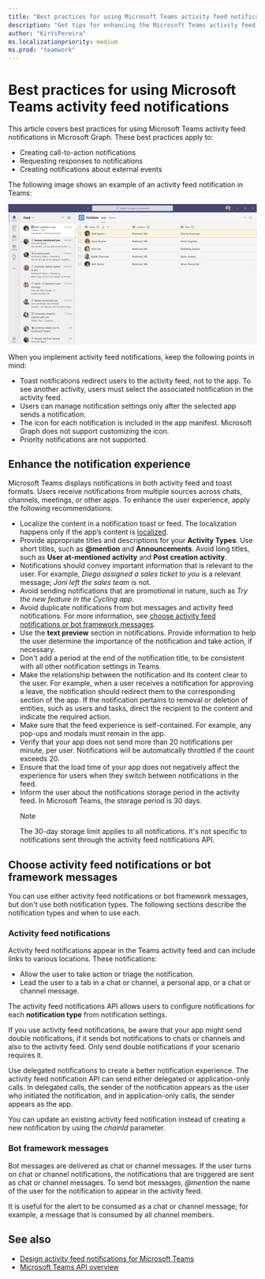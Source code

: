 ```yaml
---
title: "Best practices for using Microsoft Teams activity feed notifications"
description: "Get tips for enhancing the Microsoft Teams activity feed notification experience in Microsoft Graph and learn when to choose notifications or bot framework messages."
author: "KirtiPereira"
ms.localizationpriority: medium
ms.prod: "teamwork"
---
```


# Best practices for using Microsoft Teams activity feed notifications

This article covers best practices for using Microsoft Teams activity feed notifications in Microsoft Graph. These best practices apply to:
* Creating call-to-action notifications
* Requesting responses to notifications
* Creating notifications about external events

The following image shows an example of an activity feed notification in Teams:

![Screenshot of a Teams app showing the activity feed notification view.](./images/activity-feed-notification.png)

When you implement activity feed notifications, keep the following points in mind:
* Toast notifications redirect users to the activity feed, not to the app. To see another activity, users must select the associated notification in the activity feed.
* Users can manage notification settings only after the selected app sends a notification.
* The icon for each notification is included in the app manifest. Microsoft Graph does not support customizing the icon.
* Priority notifications are not supported.

## Enhance the notification experience

Microsoft Teams displays notifications in both activity feed and toast formats. Users receive notifications from multiple sources across chats, channels, meetings, or other apps. To enhance the user experience, apply the following recommendations:

* Localize the content in a notification toast or feed. The localization happens only if the app’s content is [localized](/microsoftteams/platform/concepts/build-and-test/apps-localization).
* Provide appropriate titles and descriptions for your **Activity Types**. Use short titles, such as **@mention** and **Announcements**. Avoid long titles, such as **User at-mentioned activity** and **Post creation activity**.
* Notifications should convey important information that is relevant to the user. For example, *Diego assigned a sales ticket to you* is a relevant message; *Joni left the sales team* is not.
* Avoid sending notifications that are promotional in nature, such as *Try the new feature in the Cycling app*.
* Avoid duplicate notifications from bot messages and activity feed notifications. For more information, see [choose activity feed notifications or bot framework messages](#choose-activity-feed-notifications-or-bot-framework-messages).
* Use the **text preview** section in notifications. Provide information to help the user determine the importance of the notification and take action, if necessary.
* Don't add a period at the end of the notification title, to be consistent with all other notification settings in Teams.
* Make the relationship between the notification and its content clear to the user. For example, when a user receives a notification for approving a leave, the notification should redirect them to the corresponding section of the app. If the notification pertains to removal or deletion of entities, such as users and tasks, direct the recipient to the content and indicate the required action.
* Make sure that the feed experience is self-contained. For example, any pop-ups and modals must remain in the app.
* Verify that your app does not send more than 20 notifications per minute, per user. Notifications will be automatically throttled if the count exceeds 20.
* Ensure that the load time of your app does not negatively affect the experience for users when they switch between notifications in the feed.
* Inform the user about the notifications storage period in the activity feed. In Microsoft Teams, the storage period is 30 days.
    > [!NOTE]
    > The 30-day storage limit applies to all notifications. It's not specific to notifications sent through the activity feed notifications API.

## Choose activity feed notifications or bot framework messages

You can use either activity feed notifications or bot framework messages, but don't use both notification types. The following sections describe the notification types and when to use each.

### Activity feed notifications

Activity feed notifications appear in the Teams activity feed and can include links to various locations. These notifications: 
* Allow the user to take action or triage the notification.
* Lead the user to a tab in a chat or channel, a personal app, or a chat or channel message. 

The activity feed notifications API allows users to configure notifications for each **notification type** from notification settings.

If you use activity feed notifications, be aware that your app might send double notifications, if it sends bot notifications to chats or channels and also to the activity feed. Only send double notifications if your scenario requires it. 

Use delegated notifications to create a better notification experience. The activity feed notification API can send either delegated or application-only calls. In delegated calls, the sender of the notification appears as the user who initiated the notification, and in application-only calls, the sender appears as the app. 

You can update an existing activity feed notification instead of creating a new notification by using the *chainId* parameter.

### Bot framework messages

Bot messages are delivered as chat or channel messages. If the user turns on chat or channel notifications, the notifications that are triggered are sent as chat or channel messages. To send bot messages, *@mention* the name of the user for the notification to appear in the activity feed.

It is useful for the alert to be consumed as a chat or channel message; for example, a message that is consumed by all channel members.

## See also

- [Design activity feed notifications for Microsoft Teams](/microsoftteams/platform/concepts/design/activity-feed-notifications?tabs=mobile)
- [Microsoft Teams API overview](teams-concept-overview.md)